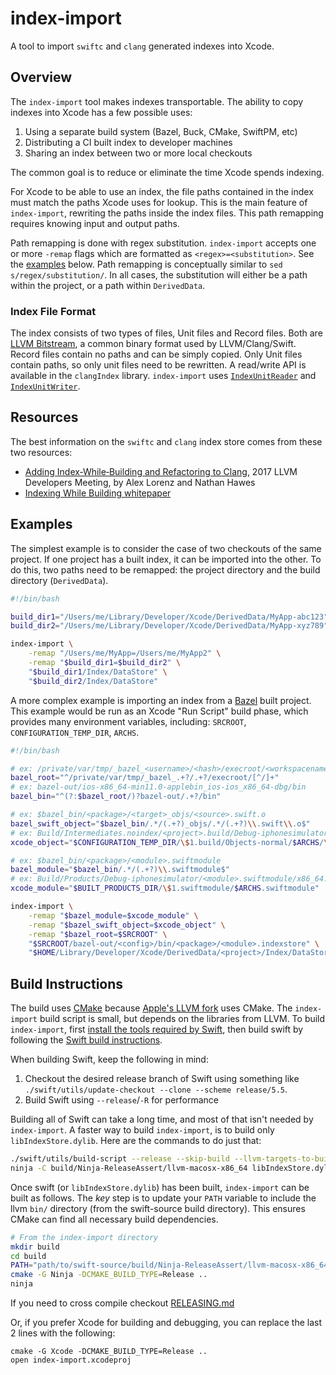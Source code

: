 # index-import

A tool to import `swiftc` and `clang` generated indexes into Xcode.

## Overview

The `index-import` tool makes indexes transportable. The ability to copy indexes into Xcode has a few possible uses:

1. Using a separate build system (Bazel, Buck, CMake, SwiftPM, etc)
2. Distributing a CI built index to developer machines
3. Sharing an index between two or more local checkouts

The common goal is to reduce or eliminate the time Xcode spends indexing.

For Xcode to be able to use an index, the file paths contained in the index must match the paths Xcode uses for lookup. This is the main feature of `index-import`, rewriting the paths inside the index files. This path remapping requires knowing input and output paths.

Path remapping is done with regex substitution. `index-import` accepts one or more `-remap` flags which are formatted as `<regex>=<substitution>`. See the [examples](#examples) below. Path remapping is conceptually similar to `sed s/regex/substitution/`. In all cases, the substitution will either be a path within the project, or a path within `DerivedData`.

### Index File Format

The index consists of two types of files, Unit files and Record files. Both are [LLVM Bitstream](https://www.llvm.org/docs/BitCodeFormat.html#bitstream-format), a common binary format used by LLVM/Clang/Swift. Record files contain no paths and can be simply copied. Only Unit files contain paths, so only unit files need to be rewritten. A read/write API is available in the `clangIndex` library. `index-import` uses [`IndexUnitReader`](https://github.com/apple/llvm-project/blob/swift/release/5.5/clang/include/clang/Index/IndexUnitReader.h) and [`IndexUnitWriter`](https://github.com/apple/llvm-project/blob/swift/release/5.5/clang/include/clang/Index/IndexUnitWriter.h).

## Resources

The best information on the `swiftc` and `clang` index store comes from these two resources:

* [Adding Index‐While‐Building and Refactoring to Clang](https://www.youtube.com/watch?v=jGJhnIT-D2M), 2017 LLVM Developers Meeting, by Alex Lorenz and Nathan Hawes
* [Indexing While Building whitepaper](https://docs.google.com/document/d/1cH2sTpgSnJZCkZtJl1aY-rzy4uGPcrI-6RrUpdATO2Q/)

## Examples

The simplest example is to consider the case of two checkouts of the same project. If one project has a built index, it can be imported into the other. To do this, two paths need to be remapped: the project directory and the build directory (`DerivedData`).

```sh
#!/bin/bash

build_dir1="/Users/me/Library/Developer/Xcode/DerivedData/MyApp-abc123"
build_dir2="/Users/me/Library/Developer/Xcode/DerivedData/MyApp-xyz789"

index-import \
    -remap "/Users/me/MyApp=/Users/me/MyApp2" \
    -remap "$build_dir1=$build_dir2" \
    "$build_dir1/Index/DataStore" \
    "$build_dir2/Index/DataStore"
```

A more complex example is importing an index from a [Bazel](https://bazel.build) built project. This example would be run as an Xcode "Run Script" build phase, which provides many environment variables, including: `SRCROOT`, `CONFIGURATION_TEMP_DIR`, `ARCHS`.

```sh
#!/bin/bash

# ex: /private/var/tmp/_bazel_<username>/<hash>/execroot/<workspacename>
bazel_root="^/private/var/tmp/_bazel_.+?/.+?/execroot/[^/]+"
# ex: bazel-out/ios-x86_64-min11.0-applebin_ios-ios_x86_64-dbg/bin
bazel_bin="^(?:$bazel_root/)?bazel-out/.+?/bin"

# ex: $bazel_bin/<package>/<target>_objs/<source>.swift.o
bazel_swift_object="$bazel_bin/.*/(.+?)_objs/.*/(.+?)\\.swift\\.o$"
# ex: Build/Intermediates.noindex/<project>.build/Debug-iphonesimulator/<target>.build/Objects-normal/x86_64/<source>.o
xcode_object="$CONFIGURATION_TEMP_DIR/\$1.build/Objects-normal/$ARCHS/\$2.o"

# ex: $bazel_bin/<package>/<module>.swiftmodule
bazel_module="$bazel_bin/.*/(.+?)\\.swiftmodule$"
# ex: Build/Products/Debug-iphonesimulator/<module>.swiftmodule/x86_64.swiftmodule
xcode_module="$BUILT_PRODUCTS_DIR/\$1.swiftmodule/$ARCHS.swiftmodule"

index-import \
    -remap "$bazel_module=$xcode_module" \
    -remap "$bazel_swift_object=$xcode_object" \
    -remap "$bazel_root=$SRCROOT" \
    "$SRCROOT/bazel-out/<config>/bin/<package>/<module>.indexstore" \
    "$HOME/Library/Developer/Xcode/DerivedData/<project>/Index/DataStore"

```

## Build Instructions

The build uses [CMake](https://cmake.org) because [Apple's LLVM fork](https://github.com/apple/llvm-project) uses CMake. The `index-import` build script is small, but depends on the libraries from LLVM. To build `index-import`, first [install the tools required by Swift](https://github.com/apple/swift/blob/main/docs/HowToGuides/GettingStarted.md#system-requirements), then build swift by following the [Swift build instructions](https://github.com/apple/swift/blob/main/docs/HowToGuides/GettingStarted.md#building-the-project-for-the-first-time).

When building Swift, keep the following in mind:

1. Checkout the desired release branch of Swift using something like `./swift/utils/update-checkout --clone --scheme release/5.5`.
2. Build Swift using `--release`/`-R` for performance

Building all of Swift can take a long time, and most of that isn't needed by `index-import`. A faster way to build `index-import`, is to build only `libIndexStore.dylib`. Here are the commands to do just that:

```sh
./swift/utils/build-script --release --skip-build --llvm-targets-to-build X86
ninja -C build/Ninja-ReleaseAssert/llvm-macosx-x86_64 libIndexStore.dylib
```

Once swift (or `libIndexStore.dylib`) has been built, `index-import` can be built as follows. The _key_ step is to update your `PATH` variable to include the llvm `bin/` directory (from the swift-source build directory). This ensures CMake can find all necessary build dependencies.

```sh
# From the index-import directory
mkdir build
cd build
PATH="path/to/swift-source/build/Ninja-ReleaseAssert/llvm-macosx-x86_64/bin:$PATH"
cmake -G Ninja -DCMAKE_BUILD_TYPE=Release ..
ninja
```

If you need to cross compile checkout [RELEASING.md](RELEASING.md)

Or, if you prefer Xcode for building and debugging, you can replace the last 2 lines with the following:

```
cmake -G Xcode -DCMAKE_BUILD_TYPE=Release ..
open index-import.xcodeproj
```
